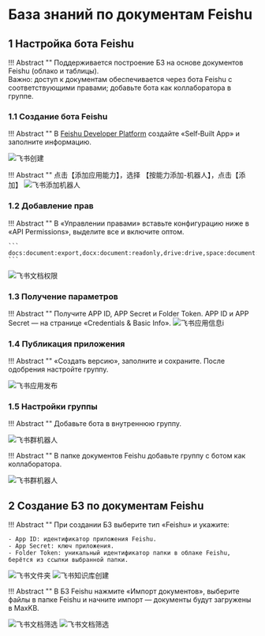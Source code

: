 # База знаний по документам Feishu

## 1 Настройка бота Feishu

!!! Abstract "" 
    Поддерживается построение БЗ на основе документов Feishu (облако и таблицы).  
    Важно: доступ к документам обеспечивается через бота Feishu с соответствующими правами; добавьте бота как коллаборатора в группе.

### 1.1 Создание бота Feishu

!!! Abstract "" 
    В [Feishu Developer Platform](https://open.feishu.cn/app/) создайте «Self‑Built App» и заполните информацию.

![飞书创建](../../img/app/feishu_create_app.png)

!!! Abstract ""
    点击【添加应用能力】，选择 【按能力添加-机器人】，点击【添加】
![飞书添加机器人](../../img/app/feishu_add_robot.png)

### 1.2 Добавление прав

!!! Abstract ""
    В «Управлении правами» вставьте конфигурацию ниже в «API Permissions», выделите все и включите оптом.

    ```
    docs:document:export,docx:document:readonly,drive:drive,space:document:retrieve
    ```

![飞书文档权限](<../../img/dataset/feishu_doc_access.png>)

### 1.3 Получение параметров

!!! Abstract ""
    Получите APP ID, APP Secret и Folder Token.
    APP ID и APP Secret — на странице «Credentials & Basic Info».
![飞书应用信息i](../../img/app/feishu_app_info.png)

### 1.4 Публикация приложения

!!! Abstract ""
    «Создать версию», заполните и сохраните. После одобрения настройте группу.

![飞书应用发布](../../img/app/feishu_robot_release.png)

### 1.5 Настройки группы
    
!!! Abstract ""
    Добавьте бота в внутреннюю группу.

![飞书群机器人](../../img/app/feishu_group_robot1.png)


!!! Abstract ""
    В папке документов Feishu добавьте группу с ботом как коллаборатора.

![飞书群机器人](../../img/app/feishu_doc_collaborator.png)

## 2 Создание БЗ по документам Feishu
    
!!! Abstract "" 
    При создании БЗ выберите тип «Feishu» и укажите:

    - App ID: идентификатор приложения Feishu.
    - App Secret: ключ приложения.
    - Folder Token: уникальный идентификатор папки в облаке Feishu, берётся из ссылки выбранной папки.

![飞书文件夹](../../img/app/feishu_folder_token.png)
![飞书知识库创建](../../img/app/feishu_kb_create.png)          


!!! Abstract "" 
    В БЗ Feishu нажмите «Импорт документов», выберите файлы в папке Feishu и начните импорт — документы будут загружены в MaxKB.

![飞书文档筛选](../../img/app/feishu_doc_select.png)
![飞书文档筛选](../../img/app/feishu_doc_select2.png)